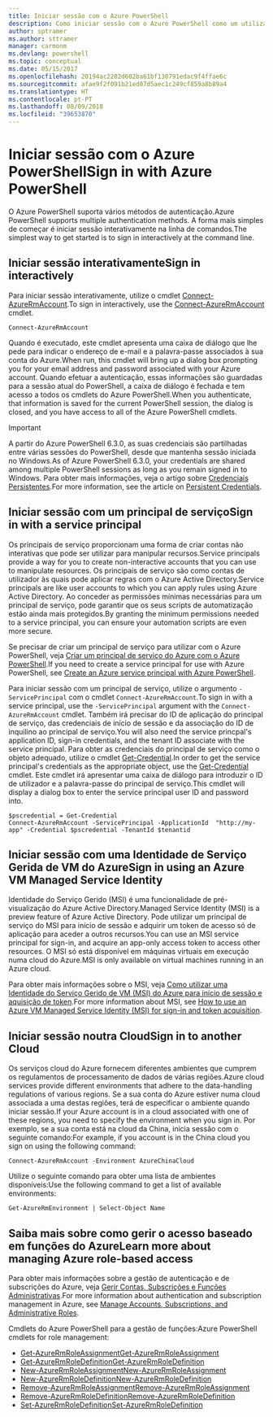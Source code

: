 ```yaml
---
title: Iniciar sessão com o Azure PowerShell
description: Como iniciar sessão com o Azure PowerShell como um utilizador, principal de serviço ou com o MSI.
author: sptramer
ms.author: sttramer
manager: carmonm
ms.devlang: powershell
ms.topic: conceptual
ms.date: 05/15/2017
ms.openlocfilehash: 20194ac2282d602ba61bf130791edac9f4ffae6c
ms.sourcegitcommit: afae9f2f091b21ed07d5aec1c249cf859a8b89a4
ms.translationtype: HT
ms.contentlocale: pt-PT
ms.lasthandoff: 08/09/2018
ms.locfileid: "39653870"
---
```

# <a name="sign-in-with-azure-powershell"></a><span data-ttu-id="a913d-103">Iniciar sessão com o Azure PowerShell</span><span class="sxs-lookup"><span data-stu-id="a913d-103">Sign in with Azure PowerShell</span></span>

<span data-ttu-id="a913d-104">O Azure PowerShell suporta vários métodos de autenticação.</span><span class="sxs-lookup"><span data-stu-id="a913d-104">Azure PowerShell supports multiple authentication methods.</span></span> <span data-ttu-id="a913d-105">A forma mais simples de começar é iniciar sessão interativamente na linha de comandos.</span><span class="sxs-lookup"><span data-stu-id="a913d-105">The simplest way to get started is to sign in interactively at the command line.</span></span>

## <a name="sign-in-interactively"></a><span data-ttu-id="a913d-106">Iniciar sessão interativamente</span><span class="sxs-lookup"><span data-stu-id="a913d-106">Sign in interactively</span></span>

<span data-ttu-id="a913d-107">Para iniciar sessão interativamente, utilize o cmdlet [Connect-AzureRmAccount](/powershell/module/azurerm.profile/connect-azurermaccount).</span><span class="sxs-lookup"><span data-stu-id="a913d-107">To sign in interactively, use the [Connect-AzureRmAccount](/powershell/module/azurerm.profile/connect-azurermaccount) cmdlet.</span></span>

```azurepowershell
Connect-AzureRmAccount
```

<span data-ttu-id="a913d-108">Quando é executado, este cmdlet apresenta uma caixa de diálogo que lhe pede para indicar o endereço de e-mail e a palavra-passe associados à sua conta do Azure.</span><span class="sxs-lookup"><span data-stu-id="a913d-108">When run, this cmdlet will bring up a dialog box prompting you for your email address and password associated with your Azure account.</span></span> <span data-ttu-id="a913d-109">Quando efetuar a autenticação, essas informações são guardadas para a sessão atual do PowerShell, a caixa de diálogo é fechada e tem acesso a todos os cmdlets do Azure PowerShell.</span><span class="sxs-lookup"><span data-stu-id="a913d-109">When you authenticate, that information is saved for the current PowerShell session, the dialog is closed, and you have access to all of the Azure PowerShell cmdlets.</span></span>

> [!IMPORTANT]
> <span data-ttu-id="a913d-110">A partir do Azure PowerShell 6.3.0, as suas credenciais são partilhadas entre várias sessões do PowerShell, desde que mantenha sessão iniciada no Windows.</span><span class="sxs-lookup"><span data-stu-id="a913d-110">As of Azure PowerShell 6.3.0, your credentials are shared among multiple PowerShell sessions as long as you remain signed in to Windows.</span></span> <span data-ttu-id="a913d-111">Para obter mais informações, veja o artigo sobre [Credenciais Persistentes](context-persistence.md).</span><span class="sxs-lookup"><span data-stu-id="a913d-111">For more information, see the article on [Persistent Credentials](context-persistence.md).</span></span>

## <a name="sign-in-with-a-service-principal"></a><span data-ttu-id="a913d-112">Iniciar sessão com um principal de serviço</span><span class="sxs-lookup"><span data-stu-id="a913d-112">Sign in with a service principal</span></span>

<span data-ttu-id="a913d-113">Os principais de serviço proporcionam uma forma de criar contas não interativas que pode ser utilizar para manipular recursos.</span><span class="sxs-lookup"><span data-stu-id="a913d-113">Service principals provide a way for you to create non-interactive accounts that you can use to manipulate resources.</span></span> <span data-ttu-id="a913d-114">Os principais de serviço são como contas de utilizador às quais pode aplicar regras com o Azure Active Directory.</span><span class="sxs-lookup"><span data-stu-id="a913d-114">Service principals are like user accounts to which you can apply rules using Azure Active Directory.</span></span> <span data-ttu-id="a913d-115">Ao conceder as permissões mínimas necessárias para um principal de serviço, pode garantir que os seus scripts de automatização estão ainda mais protegidos.</span><span class="sxs-lookup"><span data-stu-id="a913d-115">By granting the minimum permissions needed to a service principal, you can ensure your automation scripts are even more secure.</span></span>

<span data-ttu-id="a913d-116">Se precisar de criar um principal de serviço para utilizar com o Azure PowerShell, veja [Criar um principal de serviço do Azure com o Azure PowerShell](create-azure-service-principal-azureps.md).</span><span class="sxs-lookup"><span data-stu-id="a913d-116">If you need to create a service principal for use with Azure PowerShell, see [Create an Azure service principal with Azure PowerShell](create-azure-service-principal-azureps.md).</span></span>

<span data-ttu-id="a913d-117">Para iniciar sessão com um principal de serviço, utilize o argumento `-ServicePrincipal` com o cmdlet `Connect-AzureRmAccount`.</span><span class="sxs-lookup"><span data-stu-id="a913d-117">To sign in with a service principal, use the `-ServicePrincipal` argument with the `Connect-AzureRmAccount` cmdlet.</span></span> <span data-ttu-id="a913d-118">Também irá precisar do ID de aplicação do principal de serviço, das credenciais de início de sessão e da associação do ID de inquilino ao principal de serviço.</span><span class="sxs-lookup"><span data-stu-id="a913d-118">You will also need the service princpal's application ID, sign-in credentials, and the tenant ID associate with the service principal.</span></span> <span data-ttu-id="a913d-119">Para obter as credenciais do principal de serviço como o objeto adequado, utilize o cmdlet [Get-Credential](/powershell/module/microsoft.powershell.security/get-credential).</span><span class="sxs-lookup"><span data-stu-id="a913d-119">In order to get the service principal's credentials as the appropriate object, use the [Get-Credential](/powershell/module/microsoft.powershell.security/get-credential) cmdlet.</span></span> <span data-ttu-id="a913d-120">Este cmdlet irá apresentar uma caixa de diálogo para introduzir o ID de utilizador e a palavra-passe do principal de serviço.</span><span class="sxs-lookup"><span data-stu-id="a913d-120">This cmdlet will display a dialog box to enter the service principal user ID and password into.</span></span>

```azurepowershell-interactive
$pscredential = Get-Credential
Connect-AzureRmAccount -ServicePrincipal -ApplicationId  "http://my-app" -Credential $pscredential -TenantId $tenantid
```

## <a name="sign-in-using-an-azure-vm-managed-service-identity"></a><span data-ttu-id="a913d-121">Iniciar sessão com uma Identidade de Serviço Gerida de VM do Azure</span><span class="sxs-lookup"><span data-stu-id="a913d-121">Sign in using an Azure VM Managed Service Identity</span></span>

<span data-ttu-id="a913d-122">Identidade do Serviço Gerido (MSI) é uma funcionalidade de pré-visualização do Azure Active Directory.</span><span class="sxs-lookup"><span data-stu-id="a913d-122">Managed Service Identity (MSI) is a preview feature of Azure Active Directory.</span></span> <span data-ttu-id="a913d-123">Pode utilizar um principal de serviço do MSI para início de sessão e adquirir um token de acesso só de aplicação para aceder a outros recursos.</span><span class="sxs-lookup"><span data-stu-id="a913d-123">You can use an MSI service principal for sign-in, and acquire an app-only access token to access other resources.</span></span> <span data-ttu-id="a913d-124">O MSI só está disponível em máquinas virtuais em execução numa cloud do Azure.</span><span class="sxs-lookup"><span data-stu-id="a913d-124">MSI is only available on virtual machines running in an Azure cloud.</span></span>

<span data-ttu-id="a913d-125">Para obter mais informações sobre o MSI, veja [Como utilizar uma Identidade do Serviço Gerido de VM (MSI) do Azure para início de sessão e aquisição de token](/azure/active-directory/msi-how-to-get-access-token-using-msi).</span><span class="sxs-lookup"><span data-stu-id="a913d-125">For more information about MSI, see [How to use an Azure VM Managed Service Identity (MSI) for sign-in and token acquisition](/azure/active-directory/msi-how-to-get-access-token-using-msi).</span></span>

## <a name="sign-in-to-another-cloud"></a><span data-ttu-id="a913d-126">Iniciar sessão noutra Cloud</span><span class="sxs-lookup"><span data-stu-id="a913d-126">Sign in to another Cloud</span></span>

<span data-ttu-id="a913d-127">Os serviços cloud do Azure fornecem diferentes ambientes que cumprem os regulamentos de processamento de dados de várias regiões.</span><span class="sxs-lookup"><span data-stu-id="a913d-127">Azure cloud services provide different environments that adhere to the data-handling regulations of various regions.</span></span> <span data-ttu-id="a913d-128">Se a sua conta do Azure estiver numa cloud associada a uma destas regiões, terá de especificar o ambiente quando iniciar sessão.</span><span class="sxs-lookup"><span data-stu-id="a913d-128">If your Azure account is in a cloud associated with one of these regions, you need to specify the environment when you sign in.</span></span> <span data-ttu-id="a913d-129">Por exemplo, se a sua conta está na cloud da China, inicia sessão com o seguinte comando:</span><span class="sxs-lookup"><span data-stu-id="a913d-129">For example, if you account is in the China cloud you sign on using the following command:</span></span>

```azurepowershell-interactive
Connect-AzureRmAccount -Environment AzureChinaCloud
```

<span data-ttu-id="a913d-130">Utilize o seguinte comando para obter uma lista de ambientes disponíveis:</span><span class="sxs-lookup"><span data-stu-id="a913d-130">Use the following command to get a list of available environments:</span></span>

```azurepowershell-interactive
Get-AzureRmEnvironment | Select-Object Name
```

## <a name="learn-more-about-managing-azure-role-based-access"></a><span data-ttu-id="a913d-131">Saiba mais sobre como gerir o acesso baseado em funções do Azure</span><span class="sxs-lookup"><span data-stu-id="a913d-131">Learn more about managing Azure role-based access</span></span>

<span data-ttu-id="a913d-132">Para obter mais informações sobre a gestão de autenticação e de subscrições do Azure, veja [Gerir Contas, Subscrições e Funções Administrativas](/azure/active-directory/role-based-access-control-configure).</span><span class="sxs-lookup"><span data-stu-id="a913d-132">For more information about authentication and subscription management in Azure, see [Manage Accounts, Subscriptions, and Administrative Roles](/azure/active-directory/role-based-access-control-configure).</span></span>

<span data-ttu-id="a913d-133">Cmdlets do Azure PowerShell para a gestão de funções:</span><span class="sxs-lookup"><span data-stu-id="a913d-133">Azure PowerShell cmdlets for role management:</span></span>

* [<span data-ttu-id="a913d-134">Get-AzureRmRoleAssignment</span><span class="sxs-lookup"><span data-stu-id="a913d-134">Get-AzureRmRoleAssignment</span></span>](/powershell/module/AzureRM.Resources/Get-AzureRmRoleAssignment)
* [<span data-ttu-id="a913d-135">Get-AzureRmRoleDefinition</span><span class="sxs-lookup"><span data-stu-id="a913d-135">Get-AzureRmRoleDefinition</span></span>](/powershell/module/AzureRM.Resources/Get-AzureRmRoleDefinition)
* [<span data-ttu-id="a913d-136">New-AzureRmRoleAssignment</span><span class="sxs-lookup"><span data-stu-id="a913d-136">New-AzureRmRoleAssignment</span></span>](/powershell/module/AzureRM.Resources/New-AzureRmRoleAssignment)
* [<span data-ttu-id="a913d-137">New-AzureRmRoleDefinition</span><span class="sxs-lookup"><span data-stu-id="a913d-137">New-AzureRmRoleDefinition</span></span>](/powershell/module/AzureRM.Resources/New-AzureRmRoleDefinition)
* [<span data-ttu-id="a913d-138">Remove-AzureRmRoleAssignment</span><span class="sxs-lookup"><span data-stu-id="a913d-138">Remove-AzureRmRoleAssignment</span></span>](/powershell/module/AzureRM.Resources/Remove-AzureRmRoleAssignment)
* [<span data-ttu-id="a913d-139">Remove-AzureRmRoleDefinition</span><span class="sxs-lookup"><span data-stu-id="a913d-139">Remove-AzureRmRoleDefinition</span></span>](/powershell/module/AzureRM.Resources/Remove-AzureRmRoleDefinition)
* [<span data-ttu-id="a913d-140">Set-AzureRmRoleDefinition</span><span class="sxs-lookup"><span data-stu-id="a913d-140">Set-AzureRmRoleDefinition</span></span>](/powershell/moduel/AzureRM.Resources/Set-AzureRmRoleDefinition)
